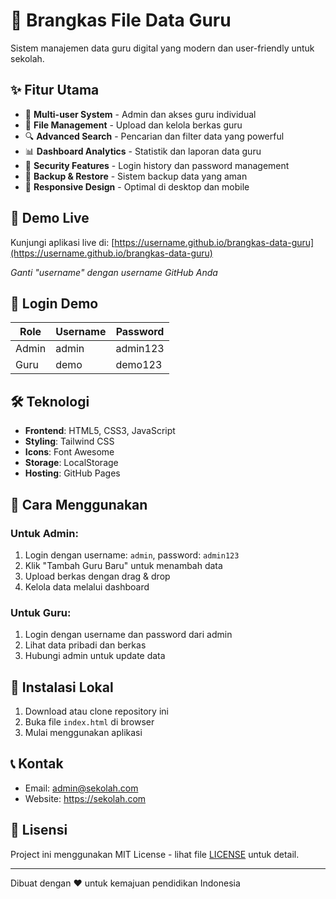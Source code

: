 # 🏫 Brangkas File Data Guru

Sistem manajemen data guru digital yang modern dan user-friendly untuk sekolah.

## ✨ Fitur Utama

- 👥 **Multi-user System** - Admin dan akses guru individual
- 📁 **File Management** - Upload dan kelola berkas guru
- 🔍 **Advanced Search** - Pencarian dan filter data yang powerful
- 📊 **Dashboard Analytics** - Statistik dan laporan data guru
- 🔐 **Security Features** - Login history dan password management
- 💾 **Backup & Restore** - Sistem backup data yang aman
- 📱 **Responsive Design** - Optimal di desktop dan mobile

## 🚀 Demo Live

Kunjungi aplikasi live di: [https://username.github.io/brangkas-data-guru](https://username.github.io/brangkas-data-guru)

*Ganti "username" dengan username GitHub Anda*

## 👤 Login Demo

| Role | Username | Password |
|------|----------|----------|
| Admin | admin | admin123 |
| Guru | demo | demo123 |

## 🛠️ Teknologi

- **Frontend**: HTML5, CSS3, JavaScript
- **Styling**: Tailwind CSS
- **Icons**: Font Awesome
- **Storage**: LocalStorage
- **Hosting**: GitHub Pages

## 📖 Cara Menggunakan

### Untuk Admin:
1. Login dengan username: `admin`, password: `admin123`
2. Klik "Tambah Guru Baru" untuk menambah data
3. Upload berkas dengan drag & drop
4. Kelola data melalui dashboard

### Untuk Guru:
1. Login dengan username dan password dari admin
2. Lihat data pribadi dan berkas
3. Hubungi admin untuk update data

## 🔧 Instalasi Lokal

1. Download atau clone repository ini
2. Buka file `index.html` di browser
3. Mulai menggunakan aplikasi

## 📞 Kontak

- Email: admin@sekolah.com
- Website: https://sekolah.com

## 📄 Lisensi

Project ini menggunakan MIT License - lihat file [LICENSE](LICENSE) untuk detail.

---

Dibuat dengan ❤️ untuk kemajuan pendidikan Indonesia